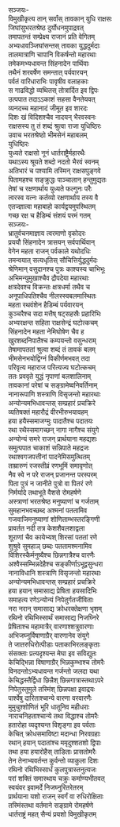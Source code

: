 सञ्जयः-  
विमुखीकृत्य तान् सर्वांस् तावकान् युधि राक्षसः  
जिघांसुभरतश्रेष्ठ दुर्योधनमुपाद्रवत्  
तमापतन्तं सम्प्रेक्ष्य राजानं प्रति वेगितम्  
अभ्यधावञ्जिघांसन्तस् तावका युद्धदुर्मदाः  
तालमात्राणि चापानि विकर्षन्तो महारथाः  
तमेकमभ्यधावन्त सिंहनादेन पार्थिवाः  
तथैनं शरवर्षेण समन्तात् पर्यवारयन्  
पर्वतं वारिधाराभिः पावृषीव वलाहकाः  
स गाढविद्धो व्यथितस् तोत्रार्दित इव द्विपः  
उत्पपात तदाऽऽकाशं सहसा वैनतेयवत्  
व्यनदच्च महानादं जीमूत इव शारदः  
दिशः खं विदिशश्चैव नादयन् भैरवस्वनः  
राक्षसस्य तु तं शब्दं श्रुत्वा राजा युधिष्ठिरः  
उवाच भरतश्रेष्ठो भीमसेनं महाबलम्  
युधिष्ठिरः  
युध्यते राक्षसो नूनं धार्तराष्ट्रैर्महारथैः  
यथाऽस्य श्रूयते शब्दो नदतो भैरवं स्वनम्  
अतिभारं च पश्यामि तस्मिन् राक्षसपुङ्गवे  
पितामहश्च सङ्क्रुद्धः पाञ्चालान् हन्तुमुद्यतः  
तेषां च रक्षणार्थाय युध्यते फल्गुनः परैः  
त्वरस्व यत्नः कर्तव्यो रक्षणार्थाय तस्य वै  
एतज्ज्ञात्वा महाबाहो कार्यद्वयमुपस्थितम्  
गच्छ रक्ष च हैडिम्बं संशयं परमं गतम्  
सञ्जयः-  
भ्रातुर्वचनमाज्ञाय त्वरमाणो वृकोदरः  
प्रययौ सिंहनादेन त्रासयन् सर्वपार्थिवान्  
वेगेन महता राजन् पर्वकाले यथोदधिः  
तमन्वयात् सत्यधृतिस् सौचित्तिर्युद्धदुर्मदः  
श्रेणिमान् वसुदानश्च पुत्रः काश्यस्य चाभिभूः  
अभिमन्युमुखाश्चैव द्रौपदेया महारथाः  
क्षत्रदेवश्च विक्रन्तः क्षत्रधर्मा तथैव च  
अनूपाधिपतिश्चैव नीलस्स्वबलमास्थितः  
महता रथवंशेन हैडिम्बं पर्यवारयन्  
कुञ्चरैश्च सदा मत्तैष् षट्सहस्रैः प्रहारिभिः  
अभ्यरक्षन्त सहिता राक्षसेन्द्रं घटोत्कचम्  
सिंहनादेन महता नेमिघोषेण चैव ह  
खुरशब्दनिपातैश्च कम्पयन्तो वसुन्धराम्  
तेषामापततां श्रुत्वा शब्दं तं तावकं बलम्  
भीमसेनभयोद्विग्नं विकीर्णमभवत् तदा  
परिवृत्य महाराज परित्यज्य घटोत्कचम्  
ततः प्रववृते युद्धं नृपाणां बलशालिनाम्  
तावकानां परेषां च सङ्ग्रामेष्वनिवर्तिनाम्  
नानारूपाणि शस्त्राणि विसृजन्तो महारथाः  
अन्योन्यमभिधावन्तस् सम्प्रहारं प्रचक्रिरे  
व्यतिषक्तं महारौद्रं वीरभीरुभयावहम्  
हया हयैस्समाजग्मुः पादातैश्च पदातयः  
रथा रथैस्समागच्छन् नागा नागैश्च संयुगे  
अन्योन्यं समरे राजन् प्रार्थयाना महद्यशः  
समुत्पपात चाकाशं सन्निपाते महद्रजः  
रथाश्वगजपत्तीनां पादनेमिसमुत्थितम्  
ताम्रारुणं रजस्तीव्रं रणभूमिं समावृणोत्  
नैव स्वे न परे राजन् प्रजानन्त परस्परम्  
पिता पुत्रं न जानीते पुत्रो वा पितरं रणे  
निर्मर्यादे तथाभूते वैशसे रोमहर्षणे  
अस्त्राणां भरतश्रेष्ठ मनुष्याणां च गर्जताम्  
सुमहानभवच्छब्द अश्मनां पततामिव  
गजवाजिमनुष्याणां शोणिताम्भस्तरङ्गिणी  
प्रावर्तत नदी तत्र केशशैवलशाद्वला  
शूराणां चैव कायेभ्यश् शिरसां पततां रणे  
शुश्रुवे सुमहाञ् छब्दः पततामश्मनामिव  
विशिरस्कैर्मनुष्यैश्च छिन्नगात्रैश्च वारणैः  
अश्वैस्सम्भिन्नदेहैश्च सङ्कीर्णाऽभूद्वसुन्धरा  
नानाविधानि शस्त्राणि विसृजन्तो महारथाः  
अन्योन्यमभिधावन्तस् सम्प्रहारं प्रचक्रिरे  
हया हयान् समासाद्य प्रेषिता हयसादिभिः  
समाहत्य रणेऽन्योन्यं निपेतुर्गतजीविताः  
नरा नरान् समासाद्य क्रोधरक्तेक्षणा भृशम्  
रथिनो रथिभिस्सार्थं समासाद्य निजघ्निरे  
प्रेषिताश्च महामात्रैर् वारणाश्शत्रुवारणाः  
अभिजघ्नुर्विषाणाग्रैर् वारणानेव संयुगे  
ते जातरुधिरोत्पीडाः पताकाभिरलङ्कृताः  
संसक्ताः प्रत्यदृश्यन्त मेघा इव सविद्युतः  
केचिद्भिन्ना विषाणाग्रैर् भिन्नकुम्भाश्च तोमरैः  
विनदन्तोऽभ्यधावन्त गर्जन्तो जलदा यथा  
केचिद्धस्तैर्द्विधा छिन्नैश् छिन्नगात्रास्तथाऽपरे  
निपेतुस्तुमुले तस्मिंश् छिन्नपक्षा इवाद्रयः  
पार्श्वेषु दारिताश्चान्ये वारणा वरवारणैः  
मुमुचुश्शोणितं भूरि धातूनिव महीधराः  
नाराचनिहताश्चान्ये तथा विद्धाश्च तोमरैः  
हतारोहा व्यदृश्यन्त विशृङ्गा इव पर्वताः  
केचित् क्रोधसमाविष्टा मदान्धा निरवग्रहाः  
रथान् हयान् पदातांश्च ममृदुश्शतशो द्विपाः  
तथा हया हयारोहैस् ताडिताः प्रासतोमरैः  
तेन तेनाभ्यवर्तन्त कुर्वन्तो व्याकुला दिशः  
रथिनो रथिभिस्सार्धं कुलपुत्रास्तनुत्यजः  
परां शक्तिं समास्थाय चक्रुः कर्माण्यभीतवत्  
स्वयंवर इवामर्दे निजघ्नुरितरेतरम्  
प्रार्थयाना यशो राजन् स्वर्गं वा रुधिरोक्षिताः  
तस्मिंस्तथा वर्तमाने सङ्ग्रामे रोमहर्षणे  
धार्तराष्ट्रं महत् सैन्यं प्रयशो विमुखीकृतम्  
